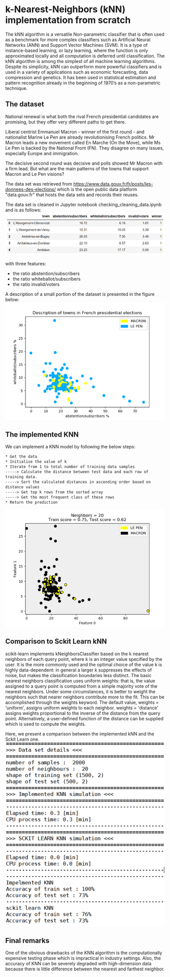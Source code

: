 # k-Nearest-Neighbors (kNN) implementation from scratch

The kNN algorithm is a versatile Non-parametric classifier that is often used as a benchmark for more complex classifiers such as Artificial Neural Networks (ANN) and Support Vector Machines (SVM). It is a type of instance-based learning, or lazy learning, where the function is only approximated locally and all computation is deferred until classification. The kNN algorithm is among the simplest of all machine learning algorithms.
Despite its simplicity, kNN can outperform more powerful classifiers and is used in a variety of applications such as economic forecasting, data compression and genetics. It has been used in statistical estimation and pattern recognition already in the beginning of 1970’s as a non-parametric technique. 

## The dataset 
National renewal is what both the rival French presidential candidates are promising, but they offer very different paths to get there.

Liberal centrist Emmanuel Macron - winner of the first round - and nationalist Marine Le Pen are already revolutionising French politics. Mr Macron leads a new movement called En Marche (On the Move), while Ms Le Pen is backed by the National Front (FN). They disagree on many issues, especially Europe and immigration.

The decisive second round was decisive and polls showed Mr Macron with a firm lead. But what are the main patterns of the towns that support Macron and Le Pen visions?

The data set was retrieved from https://www.data.gouv.fr/fr/posts/les-donnees-des-elections/ which is the open public data platform "data.gouv.fr" that hosts the data sets and records their reuses.

The data set is cleaned in Jupyter notebook checking_cleaning_data.ipynb and is as follows: 
![alt text](figures/dataset.PNG?raw=true "")

with three features: 
* the ratio abstention/subscribers  
* the ratio whiteballot/subscribers 
* the ratio invalid/voters

A description of a small portion of the dataset is presented in the figure below:
![alt text](figures/descrip_data.png?raw=true "")


## The implemented KNN

We can implement a KNN model by following the below steps:

```
* Get the data
* Initialise the value of k
* Iterate from 1 to total number of training data samples
-----> Calculate the distance between test data and each row of training data.
-----> Sort the calculated distances in ascending order based on distance values
-----> Get top k rows from the sorted array
-----> Get the most frequent class of these rows
* Return the prediction
```

![alt text](figures/knn_plot.png?raw=true "")

## Comparison to Sckit Learn kNN

scikit-learn implements kNeighborsClassifier based on the k nearest neighbors of each query point, where k is an integer value specified by the user. It is the more commonly used and the optimal choice of the value k is highly data-dependent: in general a larger k suppresses the effects of noise, but makes the classification boundaries less distinct. The basic nearest neighbors classification uses uniform weights: that is, the value assigned to a query point is computed from a simple majority vote of the nearest neighbors. Under some circumstances, it is better to weight the neighbors such that nearer neighbors contribute more to the fit. This can be accomplished through the weights keyword. The default value, weights = 'uniform', assigns uniform weights to each neighbor. weights = 'distance' assigns weights proportional to the inverse of the distance from the query point. Alternatively, a user-defined function of the distance can be supplied which is used to compute the weights.

Here, we present a comparison between the implemented kNN and the Sckit Learn one. 
![alt text](figures/output.PNG?raw=true "")


## Final remarks 

One of the obvious drawbacks of the KNN algorithm is the computationally expensive testing phase which is impractical in industry settings. Also, the accuracy of KNN can be severely degraded with high-dimension data because there is little difference between the nearest and farthest neighbor.

